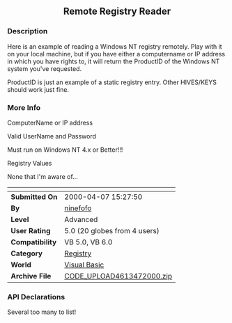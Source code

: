 ﻿<div align="center">

## Remote Registry Reader


</div>

### Description

Here is an example of reading a Windows NT registry remotely. Play with it on your local machine, but if you have either a computername or IP address in which you have rights to, it will return the ProductID of the Windows NT system you've requested.

ProductID is just an example of a static registry entry. Other HIVES/KEYS should work just fine.
 
### More Info
 
ComputerName or IP address

Valid UserName and Password

Must run on Windows NT 4.x or Better!!!

Registry Values

None that I'm aware of...


<span>             |<span>
---                |---
**Submitted On**   |2000-04-07 15:27:50
**By**             |[ninefofo](https://github.com/Planet-Source-Code/PSCIndex/blob/master/ByAuthor/ninefofo.md)
**Level**          |Advanced
**User Rating**    |5.0 (20 globes from 4 users)
**Compatibility**  |VB 5\.0, VB 6\.0
**Category**       |[Registry](https://github.com/Planet-Source-Code/PSCIndex/blob/master/ByCategory/registry__1-36.md)
**World**          |[Visual Basic](https://github.com/Planet-Source-Code/PSCIndex/blob/master/ByWorld/visual-basic.md)
**Archive File**   |[CODE\_UPLOAD4613472000\.zip](https://github.com/Planet-Source-Code/ninefofo-remote-registry-reader__1-7100/archive/master.zip)

### API Declarations

Several too many to list!





